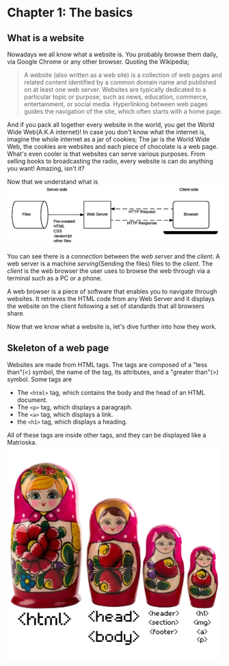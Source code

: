 # Chapter 1: The basics

## What is a website

Nowadays we all know what a website is. You probably browse them daily, via Google Chrome or any other browser.
Quoting the Wikipedia;

> A website (also written as a web site) is a collection of web pages and related content identified by a common domain name and published on at least one web server. Websites are typically dedicated to a particular topic or purpose, such as news, education, commerce, entertainment, or social media. Hyperlinking between web pages guides the navigation of the site, which often starts with a home page. 

And if you pack all together every website in the world, you get the World Wide Web(A.K.A internet)!
In case you don't know what the internet is, imagine the whole internet as a jar of cookies; The jar is the World Wide Web, the cookies are websites and each piece of chocolate is a web page.
What's even cooler is that websites can serve various purposes. From selling books to broadcasting the radio, every website is can do anything you want! Amazing, isn't it?

Now that we understand what is 
![Simple example of a connection between the client and a web server.](images/web-browser.png)

You can see there is a *connection* between the *web server* and the *client*. A web server is a machine *serving*(Sending the files) files to the *client*. The *client* is the web browser the user uses to browse the web through via a terminal such as a PC or a phone.  

A web browser is a piece of software that enables you to navigate through websites. It retrieves the HTML code from any Web Server and it displays the website on the client following a set of standards that all browsers share.

Now that we know what a website is, let's dive further into how they work. 

## Skeleton of a web page

Websites are made from HTML tags. The tags are composed of a "less than"(<) symbol, the name of the tag, its attributes, and a "greater than"(>) symbol.
Some tags are 
- The `<html>` tag, which contains the body and the head of an HTML document.
- The `<p>` tag, which displays a paragraph.
- The `<a>` tag, which displays a link.
- the `<h1>` tag, which displays a heading.

All of these tags are inside other tags, and they can be displayed like a Matrioska.
![A tag inside a tag inside a tag inside a tag.. They all follow a hierarchy](images/matrioska.png)
